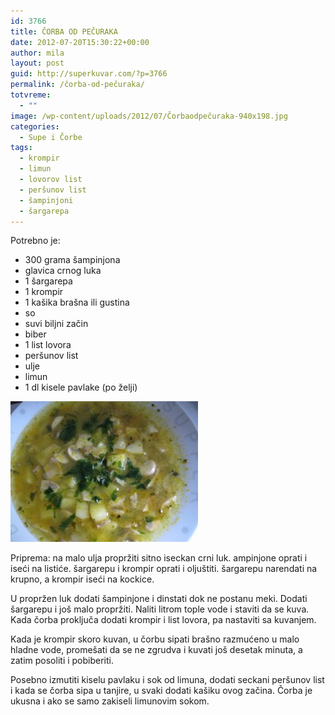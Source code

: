 ```yaml
---
id: 3766
title: ČORBA OD PEČURAKA
date: 2012-07-20T15:30:22+00:00
author: mila
layout: post
guid: http://superkuvar.com/?p=3766
permalink: /čorba-od-pečuraka/
totvreme:
  - ""
image: /wp-content/uploads/2012/07/Čorbaodpečuraka-940x198.jpg
categories:
  - Supe i Čorbe
tags:
  - krompir
  - limun
  - lovorov list
  - peršunov list
  - šampinjoni
  - šargarepa
---
```

Potrebno je:

  * 300 grama šampinjona
  * glavica crnog luka
  * 1 šargarepa
  * 1 krompir
  * 1 kašika brašna ili gustina
  * so
  * suvi biljni začin
  * biber
  * 1 list lovora
  * peršunov list
  * ulje
  * limun
  * 1 dl kisele pavlake (po želji)

<img class="alignnone size-medium wp-image-3767" title="Čorbaodpečuraka" src="/wp-content/uploads/2012/07/%C4%8Corbaodpečuraka-300x225.jpg" alt="" width="300" height="225" /> 

Priprema: na malo ulja propržiti sitno iseckan crni luk.  ampinjone oprati i iseći na listiće. šargarepu i krompir oprati i oljuštiti. šargarepu narendati na krupno, a krompir iseći na kockice.

U propržen luk dodati šampinjone i dinstati dok ne postanu meki. Dodati šargarepu i još malo propržiti. Naliti litrom tople vode i staviti da se kuva. Kada čorba proključa dodati krompir i list lovora, pa nastaviti sa kuvanjem.

Kada je krompir skoro kuvan, u čorbu sipati brašno razmućeno u malo hladne vode, promešati da se ne zgrudva i kuvati još desetak minuta, a zatim posoliti i pobiberiti.

Posebno izmutiti kiselu pavlaku i sok od limuna, dodati seckani peršunov list i kada se čorba sipa u tanjire, u svaki dodati kašiku ovog začina. Čorba je ukusna i ako se samo zakiseli limunovim sokom.